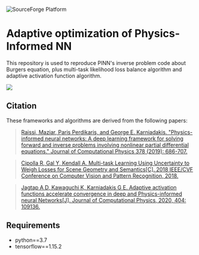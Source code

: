 
![SourceForge Platform](https://img.shields.io/sourceforge/platform/python?color=python&label=python&logo=python)

# Adaptive optimization of Physics-Informed NN
This repository is used to reproduce PINN's inverse problem code about Burgers equation, plus multi-task likelihood loss balance algorithm and adaptive activation function algorithm.


[![](https://img.shields.io/badge/Zhihu-Blog-blue.svg)](https://www.zhihu.com/question/375794498/answer/2664899074)

## Citation
These frameworks and algorithms are derived from the following papers:

>[Raissi, Maziar, Paris Perdikaris, and George E. Karniadakis. "Physics-informed neural networks: A deep learning framework for solving forward and inverse problems involving nonlinear partial differential equations." Journal of Computational Physics 378 (2019): 686-707.](https://www.sciencedirect.com/science/article/pii/S0021999118307125)
 
>[Cipolla R, Gal Y, Kendall A. Multi-task Learning Using Uncertainty to Weigh Losses for Scene Geometry and Semantics[C]. 2018 IEEE/CVF Conference on Computer Vision and Pattern Recognition, 2018.](https://openaccess.thecvf.com/content_cvpr_2018/html/Kendall_Multi-Task_Learning_Using_CVPR_2018_paper.html)

>[Jagtap A D, Kawaguchi K, Karniadakis G E. Adaptive activation functions accelerate convergence in deep and Physics-informed neural Networks[J]. Journal of Computational Physics, 2020, 404: 109136.](https://www.sciencedirect.com/science/article/pii/S0021999119308411)

## Requirements
* python==3.7  
* tensorflow==1.15.2
